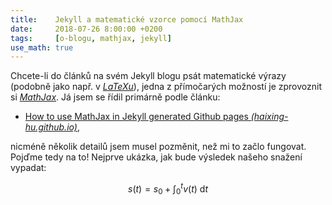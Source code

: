 ```yaml
---
title:    Jekyll a matematické vzorce pomocí MathJax
date:     2018-07-26 8:00:00 +0200
tags:     [o-blogu, mathjax, jekyll]
use_math: true
---
```

Chcete-li do článků na svém Jekyll blogu psát matematické výrazy
(podobně jako např. v [_LaTeXu_][1]), jedna z přímočarých možností
je zprovoznit si [_MathJax_][2]. Já jsem se řídil primárně podle článku:

- [How to use MathJax in Jekyll generated Github pages _(haixing-hu.github.io)_][3],

nicméně několik detailů jsem musel pozměnit, než mi to začlo fungovat.
Pojďme tedy na to! Nejprve ukázka, jak bude výsledek našeho snažení vypadat:

$$
s(t) = s_0 + \int_{0}^{t} v(t) \text{ } \mathrm{d}t
$$

[1]: https://cs.wikipedia.org/wiki/LaTeX
[2]: https://www.mathjax.org/
[3]: http://haixing-hu.github.io/programming/2013/09/20/how-to-use-mathjax-in-jekyll-generated-github-pages/
